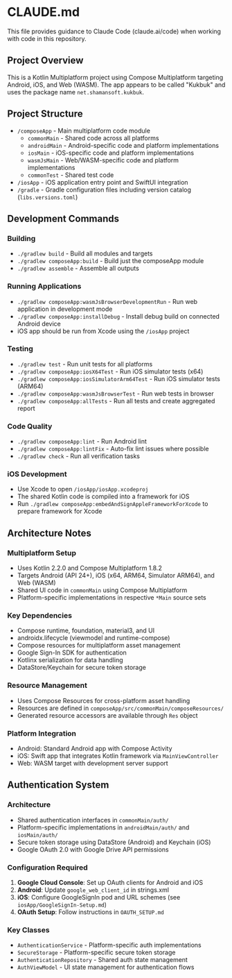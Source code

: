 # CLAUDE.md

This file provides guidance to Claude Code (claude.ai/code) when working with code in this repository.

## Project Overview

This is a Kotlin Multiplatform project using Compose Multiplatform targeting Android, iOS, and Web (WASM). The app appears to be called "Kukbuk" and uses the package name `net.shamansoft.kukbuk`.

## Project Structure

- `/composeApp` - Main multiplatform code module
  - `commonMain` - Shared code across all platforms
  - `androidMain` - Android-specific code and platform implementations
  - `iosMain` - iOS-specific code and platform implementations  
  - `wasmJsMain` - Web/WASM-specific code and platform implementations
  - `commonTest` - Shared test code
- `/iosApp` - iOS application entry point and SwiftUI integration
- `/gradle` - Gradle configuration files including version catalog (`libs.versions.toml`)

## Development Commands

### Building
- `./gradlew build` - Build all modules and targets
- `./gradlew composeApp:build` - Build just the composeApp module
- `./gradlew assemble` - Assemble all outputs

### Running Applications
- `./gradlew composeApp:wasmJsBrowserDevelopmentRun` - Run web application in development mode
- `./gradlew composeApp:installDebug` - Install debug build on connected Android device
- iOS app should be run from Xcode using the `/iosApp` project

### Testing
- `./gradlew test` - Run unit tests for all platforms
- `./gradlew composeApp:iosX64Test` - Run iOS simulator tests (x64)
- `./gradlew composeApp:iosSimulatorArm64Test` - Run iOS simulator tests (ARM64)
- `./gradlew composeApp:wasmJsBrowserTest` - Run web tests in browser
- `./gradlew composeApp:allTests` - Run all tests and create aggregated report

### Code Quality
- `./gradlew composeApp:lint` - Run Android lint
- `./gradlew composeApp:lintFix` - Auto-fix lint issues where possible
- `./gradlew check` - Run all verification tasks

### iOS Development
- Use Xcode to open `/iosApp/iosApp.xcodeproj`
- The shared Kotlin code is compiled into a framework for iOS
- Run `./gradlew composeApp:embedAndSignAppleFrameworkForXcode` to prepare framework for Xcode

## Architecture Notes

### Multiplatform Setup
- Uses Kotlin 2.2.0 and Compose Multiplatform 1.8.2
- Targets Android (API 24+), iOS (x64, ARM64, Simulator ARM64), and Web (WASM)
- Shared UI code in `commonMain` using Compose Multiplatform
- Platform-specific implementations in respective `*Main` source sets

### Key Dependencies
- Compose runtime, foundation, material3, and UI
- androidx.lifecycle (viewmodel and runtime-compose)
- Compose resources for multiplatform asset management
- Google Sign-In SDK for authentication
- Kotlinx serialization for data handling
- DataStore/Keychain for secure token storage

### Resource Management
- Uses Compose Resources for cross-platform asset handling
- Resources are defined in `composeApp/src/commonMain/composeResources/`
- Generated resource accessors are available through `Res` object

### Platform Integration
- Android: Standard Android app with Compose Activity
- iOS: Swift app that integrates Kotlin framework via `MainViewController`
- Web: WASM target with development server support

## Authentication System

### Architecture
- Shared authentication interfaces in `commonMain/auth/`
- Platform-specific implementations in `androidMain/auth/` and `iosMain/auth/`
- Secure token storage using DataStore (Android) and Keychain (iOS)
- Google OAuth 2.0 with Google Drive API permissions

### Configuration Required
1. **Google Cloud Console**: Set up OAuth clients for Android and iOS
2. **Android**: Update `google_web_client_id` in strings.xml
3. **iOS**: Configure GoogleSignIn pod and URL schemes (see `iosApp/GoogleSignIn-Setup.md`)
4. **OAuth Setup**: Follow instructions in `OAUTH_SETUP.md`

### Key Classes
- `AuthenticationService` - Platform-specific auth implementations
- `SecureStorage` - Platform-specific secure token storage
- `AuthenticationRepository` - Shared auth state management
- `AuthViewModel` - UI state management for authentication flows